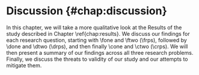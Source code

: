 # Discussion {#chap:discussion}

In this chapter, we will take a more qualitative look at the Results of the
study described in Chapter \ref{chap:results}.  We discuss our findings for
each research question, starting with \fone and \ftwo (\frps), followed by
\done and \dtwo (\drps), and then finally \cone and \ctwo (\crps).  We will
then present a summary of our findings across all three research problems.
Finally, we discuss the threats to validity of our study and our attempts to
mitigate them.
